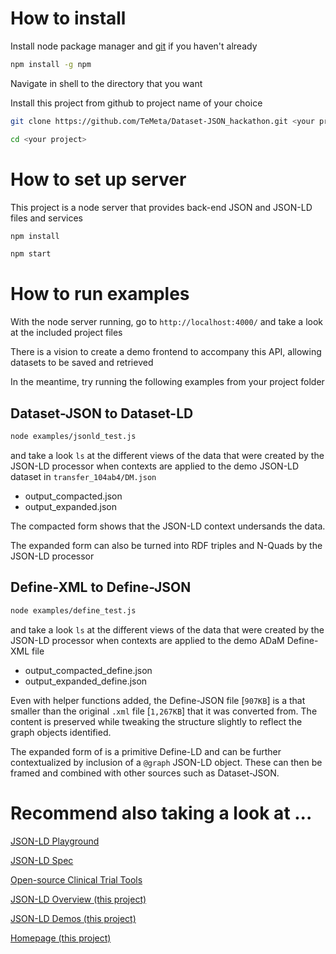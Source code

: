 # How to install
Install node package manager and [git](https://git-scm.com/book/en/v2/Getting-Started-Installing-Git) if you haven't already

```bash
npm install -g npm
```

Navigate in shell to the directory that you want

Install this project from github to project name of your choice

```bash
git clone https://github.com/TeMeta/Dataset-JSON_hackathon.git <your project>

cd <your project>
```

# How to set up server
This project is a node server that provides back-end JSON and JSON-LD files and services

```bash
npm install

npm start
```

# How to run examples
With the node server running, go to `http://localhost:4000/` and take a look at the included project files

There is a vision to create a demo frontend to accompany this API, allowing datasets to be saved and retrieved

In the meantime, try running the following examples from your project folder

## Dataset-JSON to Dataset-LD
```bash
node examples/jsonld_test.js
```

and take a look `ls` at the different views of the data that were created by the JSON-LD processor when contexts are applied to the demo JSON-LD dataset in `transfer_104ab4/DM.json`
* output_compacted.json
* output_expanded.json

The compacted form shows that the JSON-LD context undersands the data.

The expanded form can also be turned into RDF triples and N-Quads by the JSON-LD processor

## Define-XML to Define-JSON
```bash
node examples/define_test.js
```

and take a look `ls` at the different views of the data that were created by the JSON-LD processor when contexts are applied to the demo ADaM Define-XML file
* output_compacted_define.json
* output_expanded_define.json

Even with helper functions added, the Define-JSON file [`907KB`] is a that smaller than the original `.xml` file [`1,267KB`] that it was converted from. The content is preserved while tweaking the structure slightly to reflect the graph objects identified.

The expanded form of is a primitive Define-LD and can be further contextualized by inclusion of a `@graph` JSON-LD object. These can then be framed and combined with other sources such as Dataset-JSON.


# Recommend also taking a look at ...
[JSON-LD Playground](https://json-ld.org/playground)

[JSON-LD Spec](https://www.w3.org/TR/json-ld11/)

[Open-source Clinical Trial Tools](https://www.glacon.eu/portal/overviewVisual)

[JSON-LD Overview (this project)](json-ld.md)

[JSON-LD Demos (this project)](json-ld_demo.md)

[Homepage (this project)](../README.md)